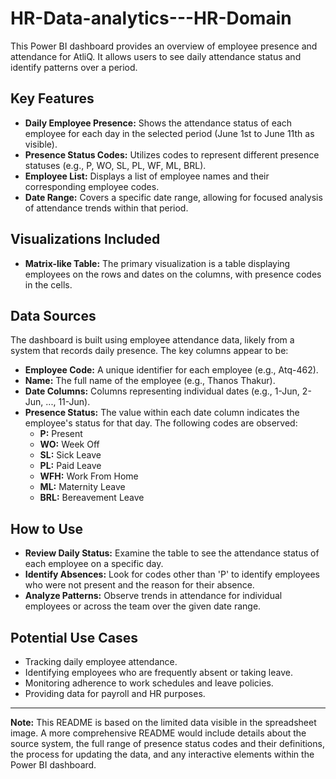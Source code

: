 # HR-Data-analytics---HR-Domain

This Power BI dashboard provides an overview of employee presence and attendance for AtliQ. It allows users to see daily attendance status and identify patterns over a period.

## Key Features

* **Daily Employee Presence:** Shows the attendance status of each employee for each day in the selected period (June 1st to June 11th as visible).
* **Presence Status Codes:** Utilizes codes to represent different presence statuses (e.g., P, WO, SL, PL, WF, ML, BRL).
* **Employee List:** Displays a list of employee names and their corresponding employee codes.
* **Date Range:** Covers a specific date range, allowing for focused analysis of attendance trends within that period.

## Visualizations Included

* **Matrix-like Table:** The primary visualization is a table displaying employees on the rows and dates on the columns, with presence codes in the cells.

## Data Sources

The dashboard is built using employee attendance data, likely from a system that records daily presence. The key columns appear to be:

* **Employee Code:** A unique identifier for each employee (e.g., Atq-462).
* **Name:** The full name of the employee (e.g., Thanos Thakur).
* **Date Columns:** Columns representing individual dates (e.g., 1-Jun, 2-Jun, ..., 11-Jun).
* **Presence Status:** The value within each date column indicates the employee's status for that day. The following codes are observed:
    * **P:** Present
    * **WO:** Week Off
    * **SL:** Sick Leave
    * **PL:** Paid Leave
    * **WFH:** Work From Home
    * **ML:** Maternity Leave
    * **BRL:** Bereavement Leave

## How to Use

* **Review Daily Status:** Examine the table to see the attendance status of each employee on a specific day.
* **Identify Absences:** Look for codes other than 'P' to identify employees who were not present and the reason for their absence.
* **Analyze Patterns:** Observe trends in attendance for individual employees or across the team over the given date range.

## Potential Use Cases

* Tracking daily employee attendance.
* Identifying employees who are frequently absent or taking leave.
* Monitoring adherence to work schedules and leave policies.
* Providing data for payroll and HR purposes.

---

**Note:** This README is based on the limited data visible in the spreadsheet image. A more comprehensive README would include details about the source system, the full range of presence status codes and their definitions, the process for updating the data, and any interactive elements within the Power BI dashboard.
